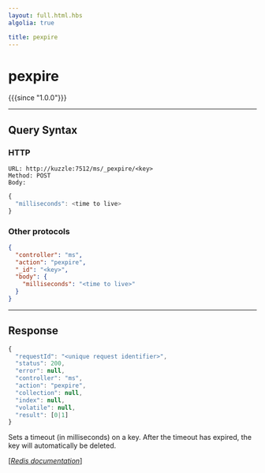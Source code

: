 ```yaml
---
layout: full.html.hbs
algolia: true

title: pexpire
---
```


# pexpire

{{{since "1.0.0"}}}




---

## Query Syntax

### HTTP

```http
URL: http://kuzzle:7512/ms/_pexpire/<key>
Method: POST  
Body:
```


```js
{
  "milliseconds": <time to live>
}
```



### Other protocols


```json
{
  "controller": "ms",
  "action": "pexpire",
  "_id": "<key>",
  "body": {
    "milliseconds": "<time to live>"
  }
}
```

---

## Response

```javascript
{
  "requestId": "<unique request identifier>",
  "status": 200,
  "error": null,
  "controller": "ms",
  "action": "pexpire",
  "collection": null,
  "index": null,
  "volatile": null,
  "result": [0|1]
}
```

Sets a timeout (in milliseconds) on a key. After the timeout has expired, the key will automatically be deleted.

[[_Redis documentation_]](https://redis.io/commands/pexpire)
